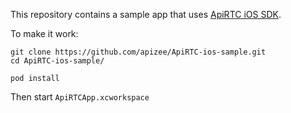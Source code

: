 This repository contains a sample app that uses [ApiRTC iOS SDK](https://github.com/apizee/ApiRTC-ios).

To make it work:

```
git clone https://github.com/apizee/ApiRTC-ios-sample.git
cd ApiRTC-ios-sample/
```

```
pod install
```

Then start `ApiRTCApp.xcworkspace`